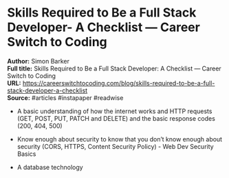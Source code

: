 # Skills Required to Be a Full Stack Developer- A Checklist — Career Switch to Coding

**Author:** Simon Barker  
**Full title:** Skills Required to Be a Full Stack Developer: A Checklist — Career Switch to Coding  
**URL:** https://careerswitchtocoding.com/blog/skills-required-to-be-a-full-stack-developer-a-checklist  
**Source:** #articles #instapaper #readwise

- A basic understanding of how the internet works and HTTP requests (GET, POST, PUT, PATCH and DELETE) and the basic response codes (200, 404, 500) 
   
- Know enough about security to know that you don’t know enough about security (CORS, HTTPS, Content Security Policy) - Web Dev Security Basics 
   
- A database technology 
   

